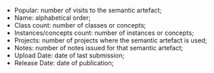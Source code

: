 - Popular: number of visits to the semantic artefact;
- Name: alphabetical order;
- Class count: number of classes or concepts;
- Instances/concepts count: number of instances or concepts;
- Projects: number of projects where the semantic artefact is used;
- Notes: number of notes issued for that semantic artefact;
- Upload Date: date of last submission;
- Release Date: date of publication;
